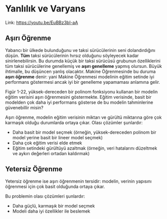 # Yanlılık ve Varyans

Link: https://youtu.be/EuBBz3bI-aA

## Aşırı Öğrenme

Yabancı bir ülkede bulunduğunu ve taksi sürücülerinin seni dolandırdığını düşün. **Tüm** taksi sürücülerinin hırsız olduğunu söyleyecek kadar sinirlenebilirsin. Bu durumda küçük bir taksi sürücüsü grubunun özelliklerini tüm taksi sürücülerine genellemiş ve **aşırı genelleme** yapmış olursun. Büyük ihtimalle, bu düşüncen yanlış olacaktır. Makine Öğrenmesinde bu duruma **aşırı öğrenme** denir: yani Makine Öğrenmesi modelinin eğitim setinde iyi performans göstermesi ancak iyi bir genelleme yapamaması anlamına gelir. <br>

Figür 1-22, yüksek-dereceden bir polinom fonksiyonu kullanan bir modelin eğitim verisini aşırı öğrenmesini göstermekte. Eğitim verisinde, basit bir modelden çok daha iyi performans gösterse de bu modelin tahminlerine güvenebillir misin?

Aşırı öğrenme, modelin eğitim verisinin miktarı ve gürültü miktarına göre çok karmaşık olduğu durumlarda ortaya çıkar. Olası çözümler şunlardır: <br>
- Daha basit bir model seçmek (örneğin, yüksek-dereceden polinom bir model yerine basit bir lineer model seçmek)
- Daha çok eğitim verisi elde etmek
- Eğitim setindeki gürültüyü azaltmak (örneğin, veri hatalarını düzeltmek ve aykırı değerleri ortadan kaldırmak)

## Yetersiz Öğrenme

Yetersiz öğrenme ise aşırı öğrenmenin tersidir: modelin, verinin yapısını öğrenmesi için çok basit olduğunda ortaya çıkar. <br>

Bu problemin olası çözümleri şunlardır:
- Daha güçlü, karmaşık bir model seçmek
- Modeli daha iyi özellikler ile beslemek
